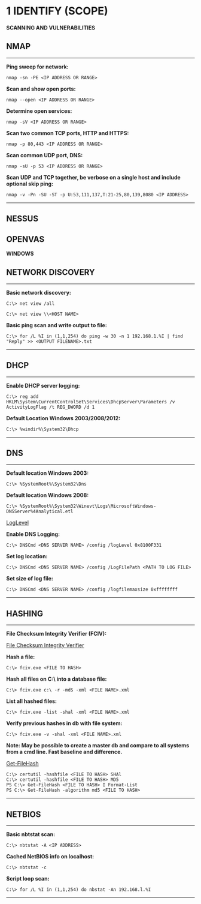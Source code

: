 # 1 IDENTIFY (SCOPE)

**SCANNING AND VULNERABILITIES**

## NMAP
---
**Ping sweep for network:**
```
nmap -sn -PE <IP ADDRESS OR RANGE>
```

**Scan and show open ports:**
```
nmap --open <IP ADDRESS OR RANGE>
```

**Determine open services:**
```
nmap -sV <IP ADDRESS OR RANGE>
```

**Scan two common TCP ports, HTTP and HTTPS:**
```
nmap -p 80,443 <IP ADDRESS OR RANGE>
```

**Scan common UDP port, DNS:**
```
nmap -sU -p 53 <IP ADDRESS OR RANGE>
```

**Scan UDP and TCP together, be verbose on a single host and include optional skip ping:**
```
nmap -v -Pn -SU -ST -p U:53,111,137,T:21-25,80,139,8080 <IP ADDRESS> 
```
---

## NESSUS

## OPENVAS

**WINDOWS**

## NETWORK DISCOVERY
---
**Basic network discovery:**
```
C:\> net view /all

C:\> net view \\<HOST NAME>
```

**Basic ping scan and write output to file:**
```
C:\> for /L %I in (1,1,254) do ping -w 30 -n 1 192.168.1.%I | find "Reply" >> <OUTPUT FILENAME>.txt 
```
---

## DHCP
---
**Enable DHCP server logging:**
```
C:\> reg add HKLM\System\CurrentControlSet\Services\DhcpServer\Parameters /v ActivityLogFlag /t REG_DWORD /d 1 
```

**Default Location Windows 2003/2008/2012:**
```
C:\> %windir%\System32\Dhcp 
```
---

## DNS
---
**Default location Windows 2003:**
```
C:\> %SystemRoot%\System32\Dns 
```

**Default location Windows 2008:**
```
C:\> %SystemRoot%\System32\Winevt\Logs\MicrosoftWindows-DNSServer%4Analytical.etl
```

[LogLevel](https://technet.microsoft.com/enus/library/cc940779.aspx)


**Enable DNS Logging:**
```
C:\> DNSCmd <DNS SERVER NAME> /config /logLevel 0x8100F331
```

**Set log location:**
```
C:\> DNSCmd <DNS SERVER NAME> /config /LogFilePath <PATH TO LOG FILE>
```

**Set size of log file:**
```
C:\> DNSCmd <DNS SERVER NAME> /config /logfilemaxsize 0xffffffff
```

---

## HASHING
---
**File Checksum Integrity Verifier (FCIV):**

[File Checksum Integrity Verifier](https://support.microsoft.com/en-us/topic/d92a713f-d793-7bd8-b0a4-4db811e29559)

**Hash a file:**
```
C:\> fciv.exe <FILE TO HASH>
```

**Hash all files on C:\ into a database file:**
```
C:\> fciv.exe c:\ -r -mdS -xml <FILE NAME>.xml 
```

**List all hashed files:**
```
C:\> fciv.exe -list -shal -xml <FILE NAME>.xml
```

**Verify previous hashes in db with file system:**
```
C:\> fciv.exe -v -shal -xml <FILE NAME>.xml
```

**Note: May be possible to create a master db and compare to all systems from a cmd line. 
Fast baseline and difference.**

[Get-FileHash](https://technet.microsoft.com/enus/library/dn520872.aspx)

```
C:\> certutil -hashfile <FILE TO HASH> SHAl
C:\> certutil -hashfile <FILE TO HASH> MD5
PS C:\> Get-FileHash <FILE TO HASH> I Format-List
PS C:\> Get-FileHash -algorithm md5 <FILE TO HASH>
```

---

## NETBIOS
---
**Basic nbtstat scan:**
```
C:\> nbtstat -A <IP ADDRESS>
```

**Cached NetBIOS info on localhost:**
```
C:\> nbtstat -c
```

**Script loop scan:**
```
C:\> for /L %I in (1,1,254) do nbstat -An 192.168.l.%I 
```

---